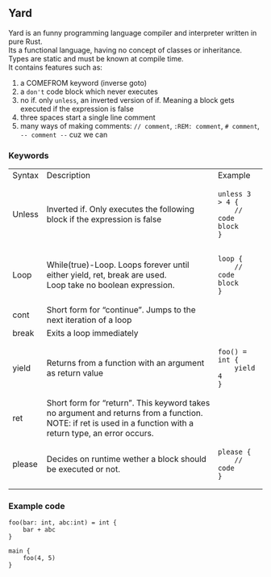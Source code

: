## Yard

Yard is an funny programming language compiler and interpreter written in pure Rust.  
Its a functional language, having no concept of classes or inheritance. Types are static and must be known at compile time.  
It contains features such as:

1.  a COMEFROM keyword (inverse goto)
2.  a `don't` code block which never executes
3.  no if. only `unless`, an inverted version of if. Meaning a block gets executed if the expression is false
4.  three spaces start a single line comment
5.  many ways of making comments: `// comment`, `:REM: comment`, `# comment`, `-- comment --` cuz we can

### Keywords

<table><tbody><tr><td>Syntax</td><td>Description</td><td>Example</td></tr><tr><td>Unless</td><td>Inverted if. Only executes the following block if the expression is false</td><td><pre><code class="language-plaintext">unless 3 &gt; 4 {
    // code block
}</code></pre></td></tr><tr><td>Loop</td><td>While(true)-Loop. Loops forever until either yield, ret, break are used.<br>Loop take no boolean expression.</td><td><pre><code class="language-plaintext">loop {
    // code block
}</code></pre></td></tr><tr><td>cont</td><td>Short form for “continue”. Jumps to the next iteration of a loop</td><td>&nbsp;</td></tr><tr><td>break</td><td>Exits a loop immediately</td><td>&nbsp;</td></tr><tr><td>yield</td><td>Returns from a function with an argument as return value</td><td><pre><code class="language-plaintext">foo() = int {
    yield 4
}</code></pre></td></tr><tr><td>ret</td><td>Short form for “return”. This keyword takes no argument and returns from a function. NOTE: if ret is used in a function with a return type, an error occurs.</td><td>&nbsp;</td></tr><tr><td>please</td><td>Decides on runtime wether a block should be executed or not.</td><td><pre><code class="language-plaintext">please {
	// code
}</code></pre></td></tr></tbody></table>

### Example code

```plaintext
foo(bar: int, abc:int) = int {
    bar + abc
}

main {
    foo(4, 5)
}
```